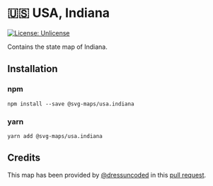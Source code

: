 # 🇺🇸 USA, Indiana

[![License: Unlicense](https://img.shields.io/badge/license-Unlicense-blue.svg)](http://unlicense.org/)

Contains the state map of Indiana.

## Installation

### npm

`npm install --save @svg-maps/usa.indiana`

### yarn

`yarn add @svg-maps/usa.indiana`

## Credits

This map has been provided by [@dressuncoded](https://github.com/dressuncoded) in this [pull request]().
